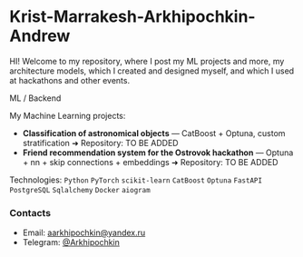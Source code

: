 # Krist-Marrakesh-Arkhipochkin-Andrew
HI!
Welcome to my repository, where I post my ML projects and more, my architecture models, which I created and designed myself, and which I used at hackathons and other events.

ML / Backend

My Machine Learning projects:

- **Classification of astronomical objects** — CatBoost + Optuna, custom stratification
➜ Repository: TO BE ADDED
- **Friend recommendation system for the Ostrovok hackathon** — Optuna + nn + skip connections + embeddings
➜ Repository: TO BE ADDED

Technologies:
`Python` `PyTorch` `scikit-learn` `CatBoost` `Optuna` `FastAPI` `PostgreSQL` `Sqlalchemy` `Docker` `aiogram`

### Contacts
- Email: [aarkhipochkin@yandex.ru](mailto:aarkhipochkin@yandex.ru)
- Telegram: [@Arkhipochkin](https://t.me/Arkhipochkin)
